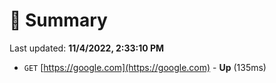 # 📖 Summary
Last updated: **11/4/2022, 2:33:10 PM**

- `GET` [https://google.com](https://google.com) - **Up** (135ms)
